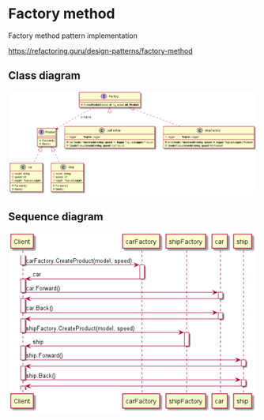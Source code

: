 # Factory method
Factory method pattern implementation

https://refactoring.guru/design-patterns/factory-method

## Class diagram

![](../../doc/factory_method/factory_method_class.png?raw=true)

## Sequence diagram

![](../../doc/factory_method/factory_method_sequence.png?raw=true)
